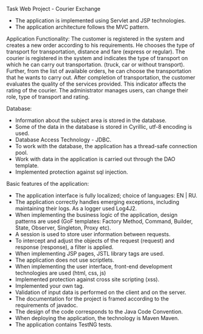 Task Web Project - Courier Exchange
- The application is implemented using Servlet and JSP technologies.
- The application architecture follows the MVC pattern.

Application Functionality:
The customer is registered in the system and creates a new order according to his requirements. He chooses the type of transport for transportation, distance and fare (express or regular).
The courier is registered in the system and indicates the type of transport on which he can carry out transportation. (truck, car or without transport). Further, from the list of available orders, he can choose the transportation that he wants to carry out.
After completion of transportation, the customer evaluates the quality of the services provided. This indicator affects the rating of the courier.
The administrator manages users, can change their role, type of transport and rating.

Database:
- Information about the subject area is stored in the database.
- Some of the data in the database is stored in Cyrillic, utf-8 encoding is used.
- Database Access Technology - JDBC.
- To work with the database, the application has a thread-safe connection pool.
- Work with data in the application is carried out through the DAO template.
- Implemented protection against sql injection.

Basic features of the application:
- The application interface is fully localized; choice of languages: EN | RU.
- The application correctly handles emerging exceptions, including maintaining their logs.
As a logger used Log4J2.
- When implementing the business logic of the application, design patterns are used
(GoF templates: Factory Method, Command, Builder, State, Observer, Singleton, Proxy etc).
- A session is used to store user information between requests.
- To intercept and adjust the objects of the request (request) and response (response), a filter is applied.
- When implementing JSP pages, JSTL library tags are used.
- The application does not use scriptlets.
- When implementing the user interface, front-end development technologies are used (html, css, js)
- Implemented protection against cross site scripting (xss).
- Implemented your own tag.
- Validation of input data is performed on the client and on the server.
- The documentation for the project is framed according to the requirements of javadoc.
- The design of the code corresponds to the Java Code Convention.
- When deploying the application, the technology is Maven Maven.
- The application contains TestNG tests.